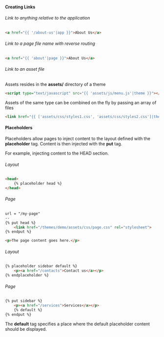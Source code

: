 #### Creating Links

###### Link to anything relative to the application

```html
<a href="{{ '/about-us'|app }}">About Us</a>
```

###### Link to a page file name with reverse routing

```html
<a href="{{ 'about'|page }}">About Us</a>
```

###### Link to an asset file

Assets resides in the **assets/** directory of a theme

```html
<script type="text/javascript" src="{{ 'assets/js/menu.js'|theme }}"></script>
```

Assets of the same type can be combined on the fly by passing an array of files

```html
<link href="{{ ['assets/css/styles1.css', 'assets/css/styles2.css']|theme }}" rel="stylesheet">
```

#### Placeholders

Placeholders allow pages to inject content to the layout defined with the **placeholder** tag. Content is then injected with the **put** tag.

For example, injecting content to the HEAD section.

###### Layout

```html
<head>
    {% placeholder head %}
</head>
```

###### Page
```html
url = "/my-page"
--
{% put head %}
    <link href="/themes/demo/assets/css/page.css" rel="stylesheet">
{% endput %}

<p>The page content goes here.</p>
```

###### Layout

```html
{% placeholder sidebar default %}
    <p><a href="/contacts">Contact us</a></p>
{% endplaceholder %}
```

###### Page

```html
{% put sidebar %}
    <p><a href="/services">Services</a></p>
    {% default %}
{% endput %}
```

The **default** tag specifies a place where the default placeholder content should be displayed.
